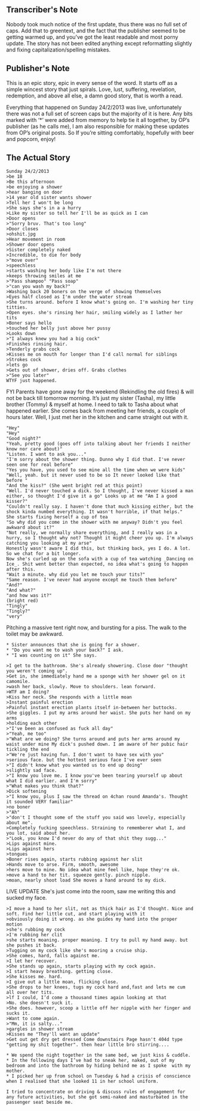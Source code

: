 ## Transcriber's Note
Nobody took much notice of the first update, thus there was no full set of caps. Add that to greentext, and the fact that the publisher seemed to be getting warmed up, and you've got the least readable and most porny update. The story has not been edited anything except reformatting slightly and fixing capitalization/spelling mistakes.

## Publisher's Note
This is an epic story, epic in every sense of the word. It starts off as a simple wincest story that just spirals. Love, lust, suffering, revelation, redemption, and above all else, a damn good story, that is worth a read.

Everything that happened on Sunday 24/2/2013 was live, unfortunately there was not a full set of screen caps but the majority of it is here. Any bits marked with ‘*’ were added from memory to help tie it all together, by OP’s publisher (as he calls me), I am also responsible for making these updates from OP’s original posts. So If you’re sitting comfortably, hopefully with beer and popcorn, enjoy!

## The Actual Story
	Sunday 24/2/2013
	>be 18
	>Be this afternoon 
	>be enjoying a shower 
	>hear banging on door 
	>14 year old sister wants shower 
	>Tell her I won't be long 
	>She says she's in a a hurry 
	>Like my sister so tell her I'll be as quick as I can 
	>Door opens 
	>"Sorry bruv. That's too long" 
	>Door closes 
	>ohshit.jpg 
	>Hear movement in room 
	>Shower door opens 
	>Sister completely naked 
	>Incredible, to die for body 
	>"move over"
	>speechless 
	>starts washing her body like I'm not there 
	>keeps throwing smiles at me 
	>"Pass shampoo" "Pass soap" 
	>"can you wash my back?" 
	>Washing back 20 boners on the verge of showing themselves 
	>Eyes half closed as I'm under the water stream 
	>She turns around. before I know what's going on. I'm washing her tiny titties.
	>Open eyes. she's rinsing her hair, smiling widely as I lather her tits 
	>Boner says hello 
	>touched her belly just above her pussy 
	>Looks down 
	>"I always knew you had a big cock" 
	>Finishes rinsing hair. 
	>Tenderly grabs cock 
	>Kisses me on mouth for longer than I'd call normal for siblings 
	>Strokes cock 
	>lets go 
	>Gets out of shower, dries off. Grabs clothes 
	>"See you later"
	WTYF just happened.

FYI Parents have gone away for the weekend (Rekindling the old fires) & will not be back till tomorrow morning. It’s just my sister (Tasha), my little brother (Tommy) & myself at home. I need to talk to Tasha about what happened earlier. She comes back from meeting her friends, a couple of hours later. Well, I just met her in the kitchen and came straight out with it.

	"Hey"
	"Hey"
	"Good night?"
	"Yeah, pretty good (goes off into talking about her friends I neither know nor care about)"
	"Listen. I want to ask you..."
	"I'm sorry about the shower thing. Dunno why I did that. I've never seen one for real before"
	"Yes you have, you used to see mine all the time when we were kids"
	"Well, yeah. but it never used to be so It never looked like that before "
	"And the kiss?" (She went bright red at this point)
	"Well. I'd never touched a dick. So I thought, I've never kissed a man either, so thought I'd give it a go" Looks up at me "Am I a good kisser?"
	"Couldn't really say. I haven't done that much kissing either, but the shock kinda numbed everything. It wasn't horrible, if that helps."
	She starts fixing herself a cup of tea 
	"So why did you come in the shower with me anyway? Didn't you feel awkward about it?"
	"Not really, we normally share everything, and I really was in a hurry, so I thought why not? Thought it might cheer you up. I'm always catching you looking at my arse"
	Honestly wasn't aware I did this, but thinking back, yes I do. A lot. So we chat for a bit longer.
	Now she's curled up on the sofa with a cup of tea watching _Dancing on Ice_. Shit went better than expected, no idea what's going to happen after this.
	"Wait a minute. why did you let me touch your tits?"
	"Same reason. I've never had anyone except me touch them before"
	"And?"
	"And what?"
	"and how was it?"
	(bright red)
	"Tingly"
	"Tingly?"
	"very"
	
Pitching a massive tent right now, and bursting for a piss. The walk to the toilet may be awkward. 

	* Sister announces that she is going for a shower.
	* "Do you want me to wash your back?" I ask.
	* "I was counting on it" She says.

	>I get to the bathroom. She's already showering. Close door "thought you weren't coming up". 
	>Get in, she immediately hand me a sponge with her shower gel on it camomile.
	>wash her back, slowly. Move to shoulders. lean forward. 
	>WTF am I doing? 
	>Kiss her neck. She responds with a little moan 
	>Instant painful erection 
	>Painful instant erection plants itself in-between her buttocks.
	>She giggles. I put my arms around her waist. She puts her hand on my arms 
	>holding each other 
	>"I've been as confused as fuck all day"
	>"Yeah, me too"
	>"What are we doing? She turns around and puts her arms around my waist under mine My dick's pushed down. I am aware of her pubic hair tickling the end 
	>"We're just having fun. I don't want to have sex with you" 
	>serious face. but the hottest serious face I've ever seen 
	>"I didn't know what you wanted us to end up doing" 
	>slightly sad face.
	>"I know you love me. I know you've been tearing yourself up about what I did earlier. and I'm sorry" 
	>"What makes you think that?" 
	>Dick softening 
	>"I know you, plus I saw the thread on 4chan round Amanda's. Thought it sounded VERY familiar"
	>no boner 
	>"Ah"
	>"don't I thought some of the stuff you said was lovely, especially about me".
	>Completely fucking speechless. Straining to rememberer what I, and you lot, said about her.
	>"Look, you know I'd never do any of that shit they sugg..." 
	>Lips against mine. 
	>Lips against hers 
	>tongues 
	>Boner rises again, starts rubbing against her slit 
	>Hands move to arse. Firm, smooth, awesome 
	>hers move to mine. No idea what mine feel like, hope they're ok. 
	>move a hand to her tit. squeeze gently. pinch nipple.
	>moan, nearly shoot load She moves a hand around to my dick.

LIVE UPDATE She's just come into the room, saw me writing this and sucked my face. 

	>I move a hand to her slit, not as thick hair as I'd thought. Nice and soft. Find her little cut, and start playing with it 
	>obviously doing it wrong. as she guides my hand into the proper motion 
	>she's rubbing my cock 
	>I'm rubbing her clit 
	>she starts moaning. proper moaning. I try to pull my hand away. but she pushes it back. 
	>Tugging on my cock like she's mooring a cruise ship. 
	>She comes, hard, falls against me. 
	>I let her recover. 
	>She stands up again, starts playing with my cock again. 
	>I start heavy breathing. getting close. 
	>She kisses me. hard. 
	>I give out a little moan, flicking close.
	>She drops to her knees, tugs my cock hard and,fast and lets me cum all over her tits.
	>lf I could, I’d come a thousand times again looking at that 
	>No. she doesn't suck it.
	>She does. however, scoop a little off her nipple with her finger and sucks it.
	>Want to come again.
	>"Mm, it is salty..." 
	>gargles in shower stream 
	>Kisses me "They'll want an update" 
	>Get out get dry get dressed Come downstairs Page hasn't 404d type "getting my shit together". then hear little bro stirring....

	* We spend the night together in the same bed, we just kiss & cuddle. 
	* In the following days I’ve had to sneak her, naked, out of my bedroom and into the bathroom by hiding behind me as I spoke  with my mother. 
	* I picked her up from school on Tuesday & had a crisis of conscience when I realised that she looked 11 in her school uniform.

	I tried to concentrate on driving & discuss rules of engagement for any future activities, but she got semi-naked and masturbated in the passenger seat beside me.